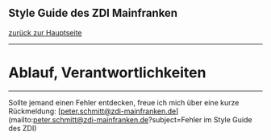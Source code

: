 ## Style Guide des ZDI Mainfranken
[zurück zur Hauptseite](Readme.md)

---

# Ablauf, Verantwortlichkeiten


---

Sollte jemand einen Fehler entdecken, freue ich mich über eine kurze Rückmeldung: [peter.schmitt@zdi-mainfranken.de](mailto:peter.schmitt@zdi-mainfranken.de?subject=Fehler im Style Guide des ZDI)